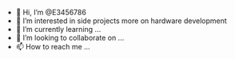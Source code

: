 - 👋 Hi, I’m @E3456786
- 👀 I’m interested in side projects more on hardware development
- 🌱 I’m currently learning ...
- 💞️ I’m looking to collaborate on ...
- 📫 How to reach me ...

<!---
E3456786/E3456786 is a ✨ special ✨ repository because its `README.md` (this file) appears on your GitHub profile.
You can click the Preview link to take a look at your changes.
--->
